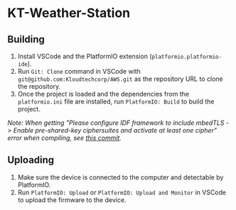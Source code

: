 # KT-Weather-Station

## Building

1. Install VSCode and the PlatformIO extension (`platformio.platformio-ide`).
2. Run `Git: Clone` command in VSCode with `git@github.com:Kloudtechcorp/AWS.git` as the repository URL to clone the repository.
3. Once the project is loaded and the dependencies from the `platformio.ini` file are installed, run `PlatformIO: Build` to build the project.

*Note: When getting "Please configure IDF framework to include mbedTLS -> Enable pre-shared-key ciphersuites and activate at least one cipher" error when compiling, see [this commit](https://github.com/gravitech-engineer/AIS_IoT_4G/pull/8/commits/11a26867f73f45a54e46d8132b264b4eb5ff93ad).*

## Uploading

1. Make sure the device is connected to the computer and detectable by PlatformIO.
2. Run `PlatformIO: Upload` or `PlatformIO: Upload and Monitor` in VSCode to upload the firmware to the device.